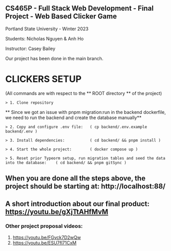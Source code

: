 ## CS465P - Full Stack Web Development - Final Project - Web Based Clicker Game

Portland State University - Winter 2023

Students: Nicholas Nguyen & Anh Ho

Instructor: Casey Bailey

Our project has been done in the main branch. 

# CLICKERS SETUP
(All commands are with respect to the ** ROOT directory ** of the project)


```
> 1. Clone repository 
```
** Since we got an issue with pnpm migration:run in the backend dockerfile, we need to run the backend and create the database manually** 
```
> 2. Copy and configure .env file:   ( cp backend/.env.example backend/.env )  

> 3. Install dependencies:           ( cd backend/ && pnpm install ) 

> 4. Start the whole project:        ( docker compose up )

> 5. Reset prior Typeorm setup, run migration tables and seed the data into the database:    ( cd backend/ && pnpm gitSync )
```

## When you are done all the steps above, the project should be starting at: http://localhost:88/

## A short introduction about our final product: https://youtu.be/gXjTtAHfMvM

### Other project proposal videos: 

1. https://youtu.be/FGvck7D2wQw 
2. https://youtu.be/ESU7fl71CxM
